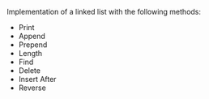 Implementation of a linked list with the following methods:
  - Print
  - Append
  - Prepend
  - Length
  - Find
  - Delete
  - Insert After
  - Reverse
